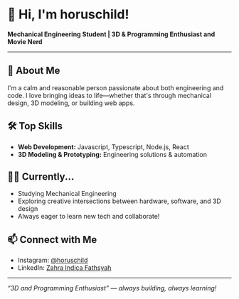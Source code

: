 # 👋 Hi, I'm horuschild!

**Mechanical Engineering Student | 3D & Programming Enthusiast and Movie Nerd**

---

## 🚀 About Me

I'm a calm and reasonable person passionate about both engineering and code. I love bringing ideas to life—whether that's through mechanical design, 3D modeling, or building web apps.

## 🛠️ Top Skills

- **Web Development:** Javascript, Typescript, Node.js, React
- **3D Modeling & Prototyping:** Engineering solutions & automation

## 🧑‍🎓 Currently...

- Studying Mechanical Engineering
- Exploring creative intersections between hardware, software, and 3D design
- Always eager to learn new tech and collaborate!

## 📫 Connect with Me

- Instagram: [@horuschild](https://instagram.com/horuschild)
- LinkedIn: [Zahra Indica Fathsyah](https://www.linkedin.com/in/zahra-indica-fathsyah/)

---

*“3D and Programming Enthusiast” — always building, always learning!*
